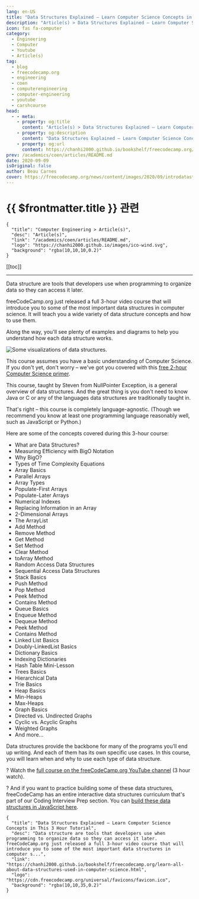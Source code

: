 ```yaml
---
lang: en-US
title: "Data Structures Explained – Learn Computer Science Concepts in This 3 Hour Tutorial"
description: "Article(s) > Data Structures Explained – Learn Computer Science Concepts in This 3 Hour Tutorial"
icon: fas fa-computer
category:
  - Engineering
  - Computer
  - Youtube
  - Article(s)
tag:
  - blog
  - freecodecamp.org
  - engineering
  - coen
  - computerengineering
  - computer-engineering
  - youtube
  - carshcourse
head:
  - - meta:
    - property: og:title
      content: "Article(s) > Data Structures Explained – Learn Computer Science Concepts in This 3 Hour Tutorial"
    - property: og:description
      content: "Data Structures Explained – Learn Computer Science Concepts in This 3 Hour Tutorial"
    - property: og:url
      content: https://chanhi2000.github.io/bookshelf/freecodecamp.org/learn-all-about-data-structures-used-in-computer-science.html
prev: /academics/coen/articles/README.md
date: 2020-09-09
isOriginal: false
author: Beau Carnes
cover: https://freecodecamp.org/news/content/images/2020/09/introdatastructures.png
---
```


# {{ $frontmatter.title }} 관련

```component VPCard
{
  "title": "Computer Engineering > Article(s)",
  "desc": "Article(s)",
  "link": "/academics/coen/articles/README.md",
  "logo": "https://chanhi2000.github.io/images/ico-wind.svg",
  "background": "rgba(10,10,10,0.2)"
}
```

[[toc]]

---

<SiteInfo
  name="Data Structures Explained – Learn Computer Science Concepts in This 3 Hour Tutorial"
  desc="Data structure are tools that developers use when programming to organize data so they can access it later.  freeCodeCamp.org just released a full 3-hour video course that will introduce you to some of the most important data structures in computer s..."
  url="https://freecodecamp.org/news/learn-all-about-data-structures-used-in-computer-science"
  logo="https://cdn.freecodecamp.org/universal/favicons/favicon.ico"
  preview="https://freecodecamp.org/news/content/images/2020/09/introdatastructures.png"/>

Data structure are tools that developers use when programming to organize data so they can access it later.

freeCodeCamp.org just released a full 3-hour video course that will introduce you to some of the most important data structures in computer science. It will teach you a wide variety of data structure concepts and how to use them.

Along the way, you'll see plenty of examples and diagrams to help you understand how each data structure works.

![Some visualizations of data structures.](https://freecodecamp.org/news/content/images/2020/09/image-21.png)

This course assumes you have a basic understanding of Computer Science. If you don't yet, don't worry – we've got you covered with this [free 2-hour Computer Science primer](/freecodecamp.org/introduction-to-computer-programming-and-computer-science-course.md).

This course, taught by Steven from NullPointer Exception, is a general overview of data structures. And the great thing is you don't need to know Java or C or any of the languages data structures are traditionally taught in.

That's right – this course is completely language-agnostic. (Though we recommend you know at least one programming language reasonably well, such as JavaScript or Python.)

Here are some of the concepts covered during this 3-hour course:

- What are Data Structures?
- Measuring Efficiency with BigO Notation
- Why BigO?
- Types of Time Complexity Equations
- Array Basics
- Parallel Arrays
- Array Types
- Populate-First Arrays
- Populate-Later Arrays
- Numerical Indexes
- Replacing Information in an Array
- 2-Dimensional Arrays
- The ArrayList
- Add Method
- Remove Method
- Get Method
- Set Method
- Clear Method
- toArray Method
- Random Access Data Structures
- Sequential Access Data Structures
- Stack Basics
- Push Method
- Pop Method
- Peek Method
- Contains Method
- Queue Basics
- Enqueue Method
- Dequeue Method
- Peek Method
- Contains Method
- Linked List Basics
- Doubly-LinkedList Basics
- Dictionary Basics
- Indexing Dictionaries
- Hash Table Mini-Lesson
- Trees Basics
- Hierarchical Data
- Trie Basics
- Heap Basics
- Min-Heaps
- Max-Heaps
- Graph Basics
- Directed vs. Undirected Graphs
- Cyclic vs. Acyclic Graphs
- Weighted Graphs
- And more...

Data structures provide the backbone for many of the programs you’ll end up writing. And each of them has its own specific use cases. In this course, you will learn when and why to use each type of data structure.

? Watch the [<FontIcon icon="fa-brands fa-youtube"/>full course on the freeCodeCamp.org YouTube channel](https://youtu.be/zg9ih6SVACc) (3 hour watch).

<VidStack src="youtube/zg9ih6SVACc" />

?️ And if you want to practice building some of these data structures, freeCodeCamp has an entire interactive data structures curriculum that's part of our Coding Interview Prep section. You can [<FontIcon icon="fa-brands fa-free-code-camp"/>build these data structures in JavaScript here](https://freecodecamp.org/learn/coding-interview-prep/data-structures/).

<!-- TODO: add ARTICLE CARD -->
```component VPCard
{
  "title": "Data Structures Explained – Learn Computer Science Concepts in This 3 Hour Tutorial",
  "desc": "Data structure are tools that developers use when programming to organize data so they can access it later.  freeCodeCamp.org just released a full 3-hour video course that will introduce you to some of the most important data structures in computer s...",
  "link": "https://chanhi2000.github.io/bookshelf/freecodecamp.org/learn-all-about-data-structures-used-in-computer-science.html",
  "logo": "https://cdn.freecodecamp.org/universal/favicons/favicon.ico",
  "background": "rgba(10,10,35,0.2)"
}
```
